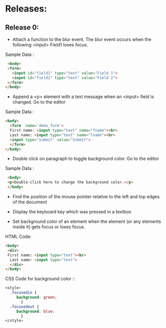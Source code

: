 # Releases:

## Release 0:


- Attach a function to the blur event. The blur event occurs when the following \<input> Field1 loses focus.

Sample Data :
```html
 <body>
 <form>
   <input id="field1" type="text" value="Field 1">
   <input id="field2" type="text" value="Field 2">
 </form>
</body> 
```

- Append a \<p> element with a text message when an \<input> field is changed. Go to the editor

Sample Data :
```html
<body>
  <form  name='demo_form'>
  First name: <input type="text" name="fname"><br>
  Last name: <input type="text" name="lname"><br>
  <input type="submit" value="Submit">
  </form>
</body>
```
- Double click on paragraph to toggle background color. Go to the editor

Sample Data :
```html
 <body>
 <p>Double-click here to change the background color.</p>
 </body>
```

- Find the position of the mouse pointer relative to the left and top edges of the document 

- Display the keyboard key which was pressed in a textbox
-  Set background color of an element when the element (or any elements inside it) gets focus or  loses focus. 

HTML Code:
```html
<body>
 <div>
 First name: <input type="text"><br>
  Last name: <input type="text">
  </div>
</body>
 ```

CSS Code for background color ::
```css
<style>
  .focusedin {
     background: green;
	   }
  .focusedout {
     background: blue;
	   }
</style>
```